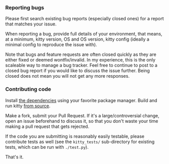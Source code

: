 ### Reporting bugs

Please first search existing bug reports (especially closed ones) for a report
that matches your issue.

When reporting a bug, provide full details of your environment, that means, at
a minimum, kitty version, OS and OS version, kitty config (ideally a minimal
config to reproduce the issue with).

Note that bugs and feature requests are often closed quickly as they are either
fixed or deemed wontfix/invalid. In my experience, this is the only scaleable way to
manage a bug tracker. Feel free to continue to post to a closed bug report
if you would like to discuss the issue further. Being closed does not mean you
will not get any more responses.

### Contributing code

Install [the dependencies](https://sw.kovidgoyal.net/kitty/build/#dependencies)
using your favorite package manager. Build and run kitty [from
source](https://sw.kovidgoyal.net/kitty/build/#install-and-run-from-source).

Make a fork, submit your Pull Request. If it's a large/controversial change, open an issue
beforehand to discuss it, so that you don't waste your time making a pull
request that gets rejected.

If the code you are submitting is reasonably easily testable, please contribute
tests as well (see the `kitty_tests/` sub-directory for existing tests, which
can be run with `./test.py`).

That's it.
